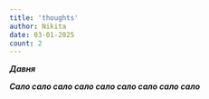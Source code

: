 ```yaml
---
title: 'thoughts'
author: Nikita
date: 03-01-2025
count: 2
---
```


***Давня***

***Сало сало сало сало сало сало сало сало сало***

